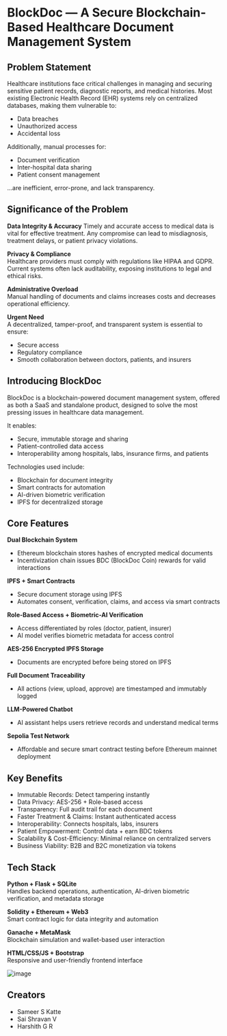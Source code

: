 BlockDoc — A Secure Blockchain-Based Healthcare Document Management System
============================================================================


Problem Statement
-----------------
Healthcare institutions face critical challenges in managing and securing sensitive patient records, diagnostic reports, and medical histories. Most existing Electronic Health Record (EHR) systems rely on centralized databases, making them vulnerable to:

- Data breaches  
- Unauthorized access  
- Accidental loss

Additionally, manual processes for:
- Document verification  
- Inter-hospital data sharing  
- Patient consent management  

...are inefficient, error-prone, and lack transparency.


Significance of the Problem
----------------------------
**Data Integrity & Accuracy**
Timely and accurate access to medical data is vital for effective treatment. Any compromise can lead to misdiagnosis, treatment delays, or patient privacy violations.

**Privacy & Compliance**  
Healthcare providers must comply with regulations like HIPAA and GDPR. Current systems often lack auditability, exposing institutions to legal and ethical risks.

**Administrative Overload**  
Manual handling of documents and claims increases costs and decreases operational efficiency.

**Urgent Need**  
A decentralized, tamper-proof, and transparent system is essential to ensure:
- Secure access  
- Regulatory compliance  
- Smooth collaboration between doctors, patients, and insurers


Introducing BlockDoc
---------------------
BlockDoc is a blockchain-powered document management system, offered as both a SaaS and standalone product, designed to solve the most pressing issues in healthcare data management.

It enables:
- Secure, immutable storage and sharing  
- Patient-controlled data access  
- Interoperability among hospitals, labs, insurance firms, and patients

Technologies used include:
- Blockchain for document integrity  
- Smart contracts for automation  
- AI-driven biometric verification  
- IPFS for decentralized storage

Core Features
--------------
**Dual Blockchain System**  
- Ethereum blockchain stores hashes of encrypted medical documents  
- Incentivization chain issues BDC (BlockDoc Coin) rewards for valid interactions

**IPFS + Smart Contracts**  
- Secure document storage using IPFS  
- Automates consent, verification, claims, and access via smart contracts

**Role-Based Access + Biometric-AI Verification**  
- Access differentiated by roles (doctor, patient, insurer)  
- AI model verifies biometric metadata for access control

**AES-256 Encrypted IPFS Storage**  
- Documents are encrypted before being stored on IPFS

**Full Document Traceability**  
- All actions (view, upload, approve) are timestamped and immutably logged

**LLM-Powered Chatbot**  
- AI assistant helps users retrieve records and understand medical terms

**Sepolia Test Network**  
- Affordable and secure smart contract testing before Ethereum mainnet deployment

Key Benefits
------------
- Immutable Records: Detect tampering instantly  
- Data Privacy: AES-256 + Role-based access  
- Transparency: Full audit trail for each document  
- Faster Treatment & Claims: Instant authenticated access  
- Interoperability: Connects hospitals, labs, insurers  
- Patient Empowerment: Control data + earn BDC tokens  
- Scalability & Cost-Efficiency: Minimal reliance on centralized servers  
- Business Viability: B2B and B2C monetization via tokens

Tech Stack
----------
**Python + Flask + SQLite**  
Handles backend operations, authentication, AI-driven biometric verification, and metadata storage

**Solidity + Ethereum + Web3**  
Smart contract logic for data integrity and automation

**Ganache + MetaMask**  
Blockchain simulation and wallet-based user interaction

**HTML/CSS/JS + Bootstrap**  
Responsive and user-friendly frontend interface

![image](https://github.com/user-attachments/assets/2b6e0491-9f21-4d4a-a702-7df13f169504)

Creators
--------
- Sameer S Katte  
- Sai Shravan V  
- Harshith G R






